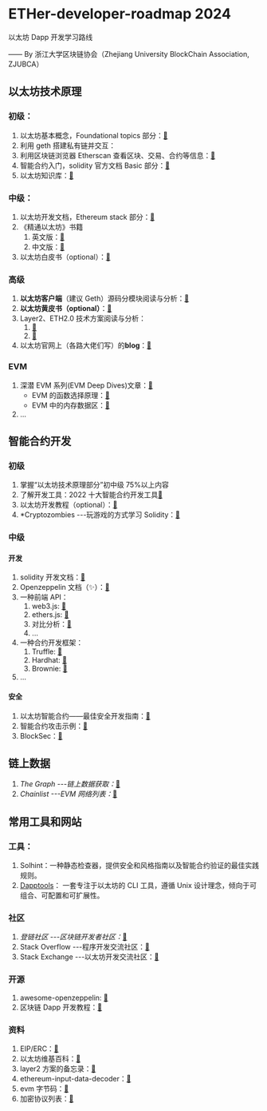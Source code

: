 # ETHer-developer-roadmap 2024

以太坊 Dapp 开发学习路线

—— By 浙江大学区块链协会（Zhejiang University BlockChain Association, ZJUBCA）

## 以太坊技术原理

### 初级：

1. 以太坊基本概念，Foundational topics 部分：[🔗](https://ethereum.org/en/developers/docs/)
2. 利用 geth 搭建私有链并交互：
3. 利用区块链浏览器 Etherscan 查看区块、交易、合约等信息：[🔗](http://etherscan.io/)
4. 智能合约入门，solidity 官方文档 Basic 部分：[🔗](https://docs.soliditylang.org/en/latest/introduction-to-smart-contracts.html)
5. 以太坊知识库：[🔗](https://learnblockchain.cn/eth/)

### 中级：

1. 以太坊开发文档，Ethereum stack 部分：[🔗](https://ethereum.org/en/developers/docs/)
2. 《精通以太坊》书籍
    1. 英文版：[🔗](https://github.com/ethereumbook/ethereumbook)
    2. 中文版：[🔗](https://github.com/inoutcode/ethereum_book)
3. 以太坊白皮书（optional）：[🔗](https://ethereum.org/en/whitepaper/)

### 高级

1. **以太坊客户端**（建议 Geth）源码分模块阅读与分析：[🔗](https://geth.ethereum.org)
2. **以太坊黄皮书（optional）**：[🔗](https://files.gitter.im/ethereum/yellowpaper/VIyt/Paper.pdf)
3. Layer2、ETH2.0 技术方案阅读与分析：
    1. [🔗](https://ethereum.org/en/developers/docs/scaling/)
    2. [🔗](https://ethereum.org/en/developers/docs/scaling/layer-2-rollups/)
4. 以太坊官网上（各路大佬们写）的**blog**：[🔗](https://blog.ethereum.org/archive/)

### EVM

1. 深潜 EVM 系列(EVM Deep Dives)文章：[🔗](https://substack.com/profile/80455042-noxx)
    - EVM 的函数选择原理：[🔗](https://learnblockchain.cn/article/3647)
    - EVM 中的内存数据区：[🔗](https://learnblockchain.cn/article/3684)
2. ...

## 智能合约开发

### 初级

1. 掌握“以太坊技术原理部分”初中级 75%以上内容
2. 了解开发工具：2022 十大智能合约开发工具[🔗](https://learnblockchain.cn/article/3434)
3. 以太坊开发教程（optional）：[🔗](https://ethereum-blockchain-developer.com/000-learn-ethereum/)
4. \*Cryptozombies ---玩游戏的方式学习 Solidity：[🔗](https://cryptozombies.io)

### 中级

#### 开发

1. solidity 开发文档：[🔗](https://docs.soliditylang.org/en/latest/)
2. Openzeppelin 文档（✨）：[🔗](https://docs.openzeppelin.com/contracts/4.x/)
3. 一种前端 API：
    1. web3.js: [🔗](https://web3js.readthedocs.io/en/v1.7.1/)
    2. ethers.js: [🔗](https://docs.ethers.io/v5/)
    3. 对比分析：[🔗](https://blog.infura.io/ethereum-javascript-libraries-web3-js-vs-ethers-js-part-i/)
    4. ...
4. 一种合约开发框架：
    1. Truffle: [🔗](https://trufflesuite.com/)
    2. Hardhat: [🔗](https://hardhat.org/)
    3. Brownie: [🔗](https://eth-brownie.readthedocs.io/en/stable/)
5. ...

#### 安全

1. 以太坊智能合约——最佳安全开发指南：[🔗](https://consensys.github.io/smart-contract-best-practices/)
2. 智能合约攻击示例：[🔗](https://github.com/kadenzipfel/smart-contract-attack-vectors)
3. BlockSec：[🔗](https://www.blocksecteam.com/)

## 链上数据

1. _The Graph ---链上数据获取：_[🔗](https://thegraph.com)
2. _Chainlist ---EVM 网络列表：_[🔗](https://chainlist.org/)

## 常用工具和网站

### 工具：

1. Solhint：一种静态检查器，提供安全和风格指南以及智能合约验证的最佳实践规则。
2. [Dapptools](https://dapp.tools/)： 一套专注于以太坊的 CLI 工具，遵循 Unix 设计理念，倾向于可组合、可配置和可扩展性。

### 社区

1. _登链社区 ---区块链开发者社区：_[🔗](https://learnblockchain.cn)
2. Stack Overflow ---程序开发交流社区：[🔗](https://stackoverflow.com)
3. Stack Exchange ---以太坊开发交流社区：[🔗](https://ethereum.stackexchange.com/)

### 开源

1. awesome-openzeppelin: [🔗](https://github.com/OpenZeppelin/awesome-openzeppelin)
2. 区块链 Dapp 开发教程：[🔗](https://github.com/Dapp-Learning-DAO/Dapp-Learning)

### 资料

1. EIP/ERC：[🔗](https://dev.ethereum.cn/eips-1/)
2. 以太坊维基百科：[🔗](https://eth.wiki/)
3. layer2 方案的备忘录：[🔗](https://mirror.xyz/ethmaxitard.eth/iyCAlOexgQKOvoSAAk4utYGEdnESOKb5HstM2_LaqL4)
4. ethereum-input-data-decoder：[🔗](https://lab.miguelmota.com/ethereum-input-data-decoder/example/)
5. evm 字节码：[🔗](https://www.evm.codes/)
6. 加密协议列表：[🔗](https://github.com/bryanhpchiang/protocol-reading-list)
